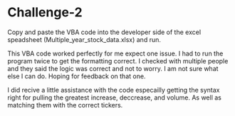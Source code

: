 # Challenge-2

Copy and paste the VBA code into the developer side of the excel speadsheet (Multiple_year_stock_data.xlsx) and run.

  This VBA code worked perfectly for me expect one issue. I had to run the program twice to get the formatting correct. I checked with multiple people and they said the logic was correct and not to worry. I am not sure what else I can do. Hoping for feedback on that one. 


I did recive a little assistance with the code especailly getting the syntax right for pulling the greatest increase, deccrease, and volume. As well as matching them with the correct tickers.
